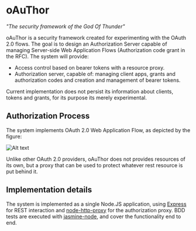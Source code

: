 oAuThor
=======
*"The security framework of the God Of Thunder"*

oAuThor is a security framework created for experimenting with the OAuth 2.0 flows. The goal is to design an 
Authorization Server capable of managing Server-side Web Application Flows (Authorization code grant in the RFC). The
system will provide:

* Access control based on bearer tokens with a resource proxy.
* Authorization server, capable of: managing client apps, grants and authorization codes and creation and management of bearer tokens.

Current implementation does not persist its information about clients, tokens and grants, for its purpose its merely
experimental.

Authorization Process
---------------------
The system implements OAuth 2.0 Web Application Flow, as depicted by the figure:

![Alt text](https://raw.github.com/dmoranj/oAuThor/master/img/oAuth2%20Flow.png "Authorization Overview")

Unlike other OAuth 2.0 providers, oAuThor does not provides resources of its own, but a proxy that can be used to
protect whatever rest resource is put behind it.

Implementation details
----------------------
The system is implemented as a single Node.JS application, using [Express](http://expressjs.com/) for REST 
interaction and [node-http-proxy](https://github.com/nodejitsu/node-http-proxy) for the authorization proxy. BDD tests
are executed with [jasmine-node](https://github.com/mhevery/jasmine-node), and cover the functionality end to end.
